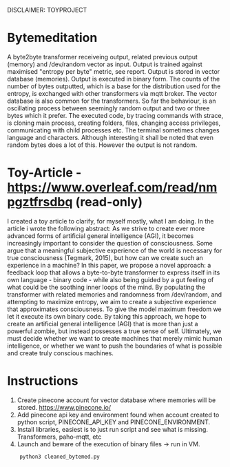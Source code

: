 DISCLAIMER: TOYPROJECT
# Bytemeditation
A byte2byte transformer receiveing output, related previous output (memory) and /dev/random vector as input.
Output is trained against maximised "entropy per byte" metric, see report. 
Output is stored in vector database (memories). Output is executed in binary form. The counts of the number of bytes outputted, which
is a base for the distribution used for the entropy, is exchanged with other transformers via mqtt broker.
The vector database is also common for the transformers.
So far the behaviour, is an oscillating process between seemingly random output and two or three bytes which it prefer.
The executed code, by tracing commands with strace, is cloning main process, creating folders, files, changing access privileges, communicating with child processes etc.
The terminal sometimes changes language and characters. Although interesting it shall be noted that even random bytes does a lot of this. However the output is not random.

# Toy-Article - https://www.overleaf.com/read/nmpgztfrsdbq (read-only)
I created a toy article to clarify, for myself mostly, what I am doing. In the article i wrote the following abstract:
As we strive to create ever more advanced forms of artificial general intelligence (AGI), it becomes increasingly important to consider the question of consciousness. Some argue that a meaningful subjective experience of the world is necessary for true consciousness (Tegmark, 2015), but how can we create such an experience in a machine? In this paper, we propose a novel approach: a feedback loop that allows a byte-to-byte transformer to express itself in its own language - binary code - while also being guided by a gut feeling of what could be the soothing inner loops of the mind. By populating the transformer with related memories and randomness from /dev/random, and attempting to maximize entropy, we aim to create a subjective experience that approximates consciousness. To give the model maximum freedom we let it execute its own binary code. By taking this approach, we hope to create an artificial general intelligence (AGI) that is more than just a powerful zombie, but instead possesses a true sense of self. Ultimately, we must decide whether we want to create machines that merely mimic human intelligence, or whether we want to push the boundaries of what is possible and create truly conscious machines.


# Instructions
1. Create pinecone account for vector database where memories will be stored. https://www.pinecone.io/ 
2. Add pinecone api key and environment found when account created to python script, PINECONE_API_KEY and PINECONE_ENVIRONMENT.
3. Install libraries, easiest is to just run script and see what is missing. Transformers, paho-mqtt, etc
4. Launch and beware of the execution of binary files -> run in VM.
```
    python3 cleaned_bytemed.py

